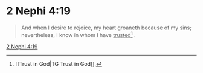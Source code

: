 # 2 Nephi 4:19

> And when I desire to rejoice, my heart groaneth because of my sins; nevertheless, I know in whom I have <u>trusted</u>[^a] .

[2 Nephi 4:19](https://www.churchofjesuschrist.org/study/scriptures/bofm/2-ne/4?lang=eng&id=p19#p19)


[^a]: [[Trust in God|TG Trust in God]].  
